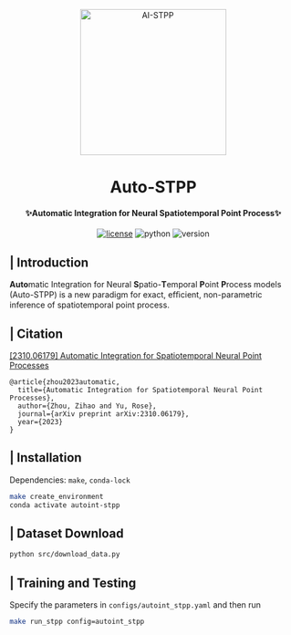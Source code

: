 <p align="center" >
  <a href="https://github.com/Rose-STL-Lab/AI-STPP"><img src="https://github.com/Rose-STL-Lab/AI-STPP/blob/master/Auto-STPP.png?raw=true" width="256" height="256" alt="AI-STPP"></a>
</p>
<h1 align="center">Auto-STPP</h1>
<h4 align="center">✨Automatic Integration for Neural Spatiotemporal Point Process✨</h4>

<p align="center">
    <a href="https://raw.githubusercontent.com/Rose-STL-Lab/AI-STPP/refs/heads/master/LICENSE"><img src="https://img.shields.io/badge/License-MIT-yellow.svg" alt="license"></a>
    <img src="https://img.shields.io/badge/Python-3.10+-yellow" alt="python">
    <img src="https://img.shields.io/badge/Version-1.1.0-green" alt="version">
</p>

## | Introduction

**Auto**matic Integration for Neural **S**patio-**T**emporal **P**oint **P**rocess models (Auto-STPP) is a new paradigm for exact, efﬁcient, non-parametric inference of spatiotemporal point process.

## | Citation

[[2310.06179] Automatic Integration for Spatiotemporal Neural Point Processes](https://arxiv.org/abs/2310.06179)

```
@article{zhou2023automatic,
  title={Automatic Integration for Spatiotemporal Neural Point Processes},
  author={Zhou, Zihao and Yu, Rose},
  journal={arXiv preprint arXiv:2310.06179},
  year={2023}
}
```

## | Installation

Dependencies: `make`, `conda-lock`

```bash
make create_environment
conda activate autoint-stpp
```

## | Dataset Download

```bash
python src/download_data.py
```

## | Training and Testing

Specify the parameters in `configs/autoint_stpp.yaml` and then run

```bash
make run_stpp config=autoint_stpp
```
